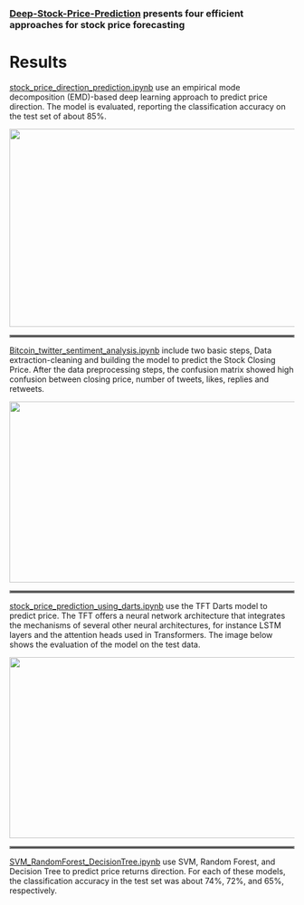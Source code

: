### [Deep-Stock-Price-Prediction](https://github.com/amousavi9/Deep-Stock-Price-Prediction) presents four efficient approaches for stock price forecasting

# Results
[stock_price_direction_prediction.ipynb](https://github.com/amousavi9/Deep-Stock-Price-Prediction/blob/main/stock_price_direction_prediction.ipynb) use an empirical mode decomposition (EMD)-based deep learning approach to predict price direction.
The model is evaluated, reporting the classification accuracy on the test set of about 85%.

<img src="https://github.com/amousavi9/Deep-Stock-Price-Prediction/blob/main/results/trend-prediction-acc.jpg" width="600" height="350"/>
<hr style="border:2px solid gray">

[Bitcoin_twitter_sentiment_analysis.ipynb](https://github.com/amousavi9/Deep-Stock-Price-Prediction/blob/main/Bitcoin_twitter_sentiment_analysis.ipynb) include two basic steps, Data extraction-cleaning and building the model to predict the Stock Closing Price.
After the data preprocessing steps, the confusion matrix showed high confusion between closing price, number of tweets, likes, replies and retweets.

<img src="https://github.com/amousavi9/Deep-Stock-Price-Prediction/blob/main/results/sentiment-res1.png" width="600" height="320"/> 
<hr style="border:2px solid gray">

[stock_price_prediction_using_darts.ipynb](https://github.com/amousavi9/Deep-Stock-Price-Prediction/blob/main/stock_price_prediction_using_darts.ipynb) use the TFT Darts model to predict price.
The TFT offers a neural network architecture that integrates the mechanisms of several other neural architectures, for instance LSTM layers and the attention heads used in Transformers.
The image below shows the evaluation of the model on the test data.

<img src="https://github.com/amousavi9/Deep-Stock-Price-Prediction/blob/main/results/darts-res.jpg" width="600" height="320"/>
<hr style="border:2px solid gray">
  
[SVM_RandomForest_DecisionTree.ipynb](https://github.com/amousavi9/Deep-Stock-Price-Prediction/blob/main/SVM_RandomForest_DecisionTree.ipynb) use SVM, Random Forest, and Decision Tree to predict price returns direction.
For each of these models, the classification accuracy in the test set was about 74%, 72%, and 65%, respectively.
